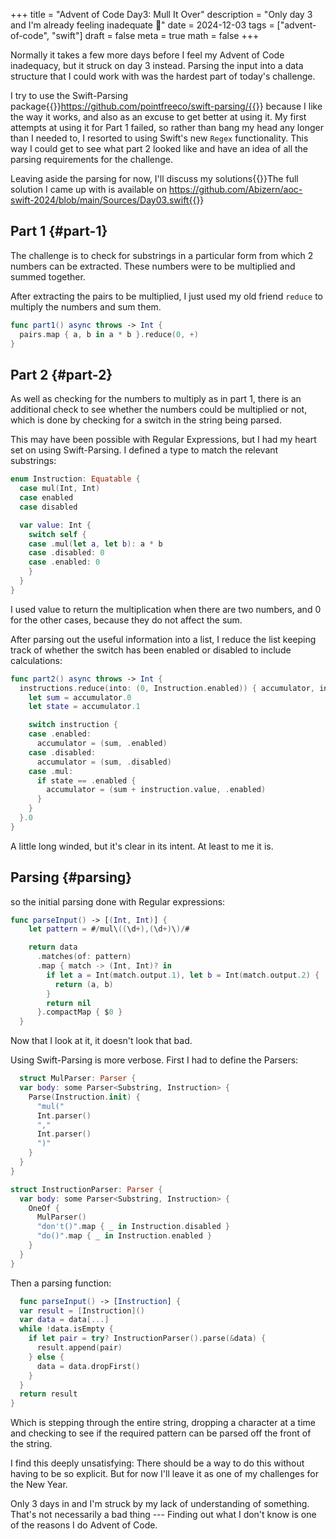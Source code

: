 +++
title = "Advent of Code Day3: Mull It Over"
description = "Only day 3 and I'm already feeling inadequate 🙁"
date = 2024-12-03
tags = ["advent-of-code", "swift"]
draft = false
meta = true
math = false
+++

Normally it takes a few more days before I feel my Advent of Code inadequacy, but it struck on day 3 instead. Parsing the input into a data structure that I could work with was the hardest part of today's challenge.

I try to use the Swift-Parsing package{{<sidenote>}}https://github.com/pointfreeco/swift-parsing/{{</sidenote>}} because I like the way it works, and also as an excuse to get better at using it. My first attempts at using it for Part 1 failed, so rather than bang my head any longer than I needed to, I resorted to using Swift's new `Regex` functionality. This way I could get to see what part 2 looked like and have an idea of all the parsing requirements for the challenge.

Leaving aside the parsing for now, I'll discuss my solutions{{<sidenote>}}The full solution I came up with is available on https://github.com/Abizern/aoc-swift-2024/blob/main/Sources/Day03.swift{{</sidenote>}}


## Part 1 {#part-1}

The challenge is to check for substrings in a particular form from which 2 numbers can be extracted. These numbers were to be multiplied and summed together.

After extracting the pairs to be multiplied, I just used my old friend `reduce` to multiply the numbers and sum them.

```swift
func part1() async throws -> Int {
  pairs.map { a, b in a * b }.reduce(0, +)
}
```


## Part 2 {#part-2}

As well as checking for the numbers to multiply as in part 1, there is an additional check to see whether the numbers could be multiplied or not, which is done by checking for a switch in the string being parsed.

This may have been possible with Regular Expressions, but I had my heart set on using Swift-Parsing. I defined a type to match the relevant substrings:

```swift
enum Instruction: Equatable {
  case mul(Int, Int)
  case enabled
  case disabled

  var value: Int {
    switch self {
    case .mul(let a, let b): a * b
    case .disabled: 0
    case .enabled: 0
    }
  }
}
```

I used value to return the multiplication when there are two numbers, and 0 for the other cases, because they do not affect the sum.

After parsing out the useful information into a list, I reduce the list keeping track of whether the switch has been enabled or disabled to include calculations:

```swift
func part2() async throws -> Int {
  instructions.reduce(into: (0, Instruction.enabled)) { accumulator, instruction in
    let sum = accumulator.0
    let state = accumulator.1

    switch instruction {
    case .enabled:
      accumulator = (sum, .enabled)
    case .disabled:
      accumulator = (sum, .disabled)
    case .mul:
      if state == .enabled {
        accumulator = (sum + instruction.value, .enabled)
      }
    }
  }.0
}
```

A little long winded, but it's clear in its intent. At least to me it is.


## Parsing {#parsing}

so the initial parsing done with Regular expressions:

```swift
func parseInput() -> [(Int, Int)] {
    let pattern = #/mul\((\d+),(\d+)\)/#

    return data
      .matches(of: pattern)
      .map { match -> (Int, Int)? in
        if let a = Int(match.output.1), let b = Int(match.output.2) {
          return (a, b)
        }
        return nil
      }.compactMap { $0 }
  }
```

Now that I look at it, it doesn't look that bad.

Using Swift-Parsing is more verbose. First I had to define the Parsers:

```swift
  struct MulParser: Parser {
  var body: some Parser<Substring, Instruction> {
    Parse(Instruction.init) {
      "mul("
      Int.parser()
      ","
      Int.parser()
      ")"
    }
  }
}

struct InstructionParser: Parser {
  var body: some Parser<Substring, Instruction> {
    OneOf {
      MulParser()
      "don't()".map { _ in Instruction.disabled }
      "do()".map { _ in Instruction.enabled }
    }
  }
}
```

Then a parsing function:

```swift
  func parseInput() -> [Instruction] {
  var result = [Instruction]()
  var data = data[...]
  while !data.isEmpty {
    if let pair = try? InstructionParser().parse(&data) {
      result.append(pair)
    } else {
      data = data.dropFirst()
    }
  }
  return result
}
```

Which is stepping through the entire string, dropping a character at a time and checking to see if the required pattern can be parsed off the front of the string.

I find this deeply unsatisfying: There should be a way to do this without having to be so explicit. But for now I'll leave it as one of my challenges for the New Year.

Only 3 days in and I'm struck by my lack of understanding of something. That's not necessarily a bad thing --- Finding out what I don't know is one of the reasons I do Advent of Code.
